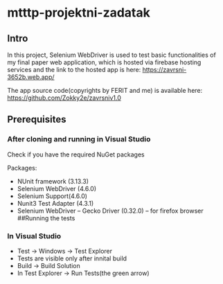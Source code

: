 # mtttp-projektni-zadatak
## Intro
In this project, Selenium WebDriver is used to test basic functionalities of my final paper web application, which is hosted via firebase hosting services and the link to the hosted app is here: https://zavrsni-3652b.web.app/

The app source code(copyrights by FERIT and me) is available here: https://github.com/Zokky2e/zavrsniv1.0
## Prerequisites
### After cloning and running in Visual Studio
Check if you have the required NuGet packages

Packages:
* NUnit framework (3.13.3)
* Selenium WebDriver (4.6.0)
* Selenium Support(4.6.0)
* Nunit3 Test Adapter (4.3.1)
* Selenium WebDriver – Gecko Driver (0.32.0) – for firefox browser
##Running the tests
### In Visual Studio
* Test -> Windows -> Test Explorer
* Tests are visible only after innital build
* Build -> Build Solution
* In Test Explorer -> Run Tests(the green arrow)



